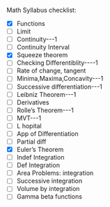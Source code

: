 Math Syllabus checklist:
- [x] Functions
- [ ] Limit
- [ ] Continuity---1
- [ ] Continuity Interval
- [x] Squeeze theorem
- [ ] Checking Differentiblity----1
- [ ] Rate of change, tangent
- [ ] Minima,Maxima,Concavity---1
- [ ] Successive differentiation---1
- [ ] Leibniz Theorem---1
- [ ] Derivatives
- [ ] Rolle’s Theorem---1
- [ ] MVT---1
- [ ] L hopital
- [ ] App of Differentiation
- [ ] Partial diff
- [x] Euler’s Theorem
- [ ] Indef Integration
- [ ] Def Integration
- [ ] Area Problems: integration
- [ ] Successive integration
- [ ] Volume by integration
- [ ] Gamma beta functions